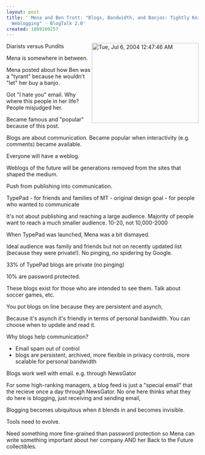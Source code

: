 ```yaml
---
layout: post
title: ' Mena and Ben Trott: "Blogs, Bandwidth, and Banjos: Tightly Knit Bonds in
  Weblogging" - BlogTalk 2.0'
created: 1089100257
---
```

<a href="http://www.rolandtanglao.com/images/Tue, Jul 6, 2004 12:47:46 AM.jpg" onclick="window.open('http://www.rolandtanglao.com/images/Tue, Jul 6, 2004 12:47:46 AM.jpg','popup','width=640,height=480,scrollbars=yes,resizable=yes,toolbar=no,directories=no,location=no,menubar=no,status=yes,left=0,top=0');return false"><img src="http://www.rolandtanglao.com/images/Tue, Jul 6, 2004 12:47:46 AM-tm.jpg" align="right" height="210" width="280" alt="Tue, Jul 6, 2004 12:47:46 AM" title="Ben and Mena Trott" /></a>

Diarists versus Pundits

Mena is somewhere in between.

Mena posted about how Ben was a "tyrant" because he wouldn't "let" her buy a banjo.

Got "I hate you" email. Why where this people in her life? People misjudged her.

Became famous and "popular" because of this post.

Blogs are about communication. Became popular when interactivity (e.g. comments) became available.

Everyone will have a weblog.

Weblogs of the future will be generations removed from the sites that shaped the medium.

Push from publishing into communication.

TypePad - for friends and families of MT - original design goal
                 - for people who wanted to communicate

It's not about publishing and reaching a large audience.  Majority of people want to reach a much smaller audience. 10-20, not 10,000-2000

When TypePad was launched, Mena was a bit dismayed.

Ideal audience was family and friends but not on recently updated list (because they were private!). No pinging, no spidering by Google.

33% of TypePad blogs are private (no pinging)

10% are password protected.

These blogs exist for those who are intended to see them.  Talk about soccer games, etc.

You put blogs on line because they are persistent and asynch,

Because it's asynch it's friendly in terms of personal bandwidth. You can choose when to update and read it.

Why blogs help communication?
- Email spam out of control
- blogs are persistent, archived, more flexible in privacy controls, more scalable for personal bandwidth

Blogs work well with email. e.g. through NewsGator

For some high-ranking managers, a blog feed is just a "special email" that the recieve once a day through NewsGator.  No one here thinks what they do here is blogging, just receiving and sending email,

Blogging becomes ubiquitous when it blends in and becomes invisible.

Tools need to evolve.

Need something more fine-grained than password protection so Mena can write something important about her company AND her Back to the Future collectibles.



